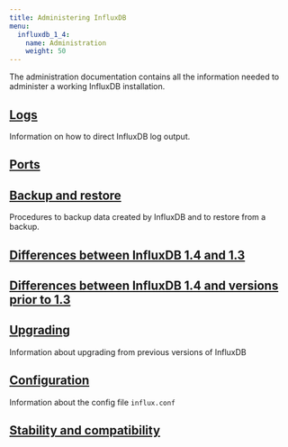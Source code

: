 ```yaml
---
title: Administering InfluxDB
menu:
  influxdb_1_4:
    name: Administration
    weight: 50
---
```


The administration documentation contains all the information needed to administer a working InfluxDB installation.

## [Logs](/influxdb/v1.4/administration/logs/)

Information on how to direct InfluxDB log output.

## [Ports](/influxdb/v1.4/administration/ports/)

## [Backup and restore](/influxdb/v1.4/administration/backup_and_restore/)

Procedures to backup data created by InfluxDB and to restore from a backup.

## [Differences between InfluxDB 1.4 and 1.3](/influxdb/v1.4/administration/differences/)

## [Differences between InfluxDB 1.4 and versions prior to 1.3](/influxdb/v1.4/administration/previous_differences/)

## [Upgrading](/influxdb/v1.4/administration/upgrading/)

Information about upgrading from previous versions of InfluxDB

## [Configuration](/influxdb/v1.4/administration/config/)

Information about the config file `influx.conf`

## [Stability and compatibility](/influxdb/v1.4/administration/stability_and_compatibility/)
